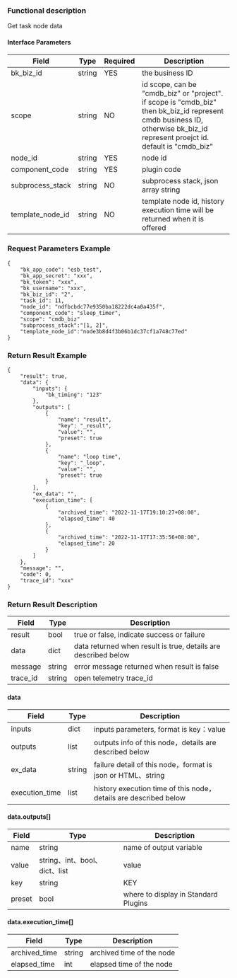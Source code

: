 ### Functional description

Get task node data

#### Interface Parameters

| Field            | Type   | Required | Description                                                                                                                                                                 |
|------------------|--------|----------|-----------------------------------------------------------------------------------------------------------------------------------------------------------------------------|
| bk_biz_id        | string | YES      | the business ID                                                                                                                                                             |
| scope            | string | NO       | id scope, can be "cmdb_biz" or "project". if scope is "cmdb_biz" then bk_biz_id represent cmdb business ID, otherwise bk_biz_id represent proejct id. default is "cmdb_biz" |
| node_id          | string | YES      | node id                                                                                                                                                                     |
| component_code   | string | YES      | plugin code                                                                                                                                                                 |
| subprocess_stack | string | NO       | subprocess stack, json array string                                                                                                                                         |
| template_node_id | string | NO       | template node id, history execution time will be returned when it is offered                                                                                                |

### Request Parameters Example

```
{
    "bk_app_code": "esb_test",
    "bk_app_secret": "xxx",
    "bk_token": "xxx",
    "bk_username": "xxx",
    "bk_biz_id": "2",
    "task_id": 11,
    "node_id": "ndfbcbdc77e9350ba18222dc4a0a435f",
    "component_code": "sleep_timer",
    "scope": "cmdb_biz"
    "subprocess_stack":"[1, 2]",
    "template_node_id":"node3b8d4f3b06b1dc37cf1a748c77ed"
}
```

### Return Result Example

```
{
    "result": true,
    "data": {
        "inputs": {
            "bk_timing": "123"
        },
        "outputs": [
            {
                "name": "result",
                "key": "_result",
                "value": "",
                "preset": true
            },
            {
                "name": "loop time",
                "key": "_loop",
                "value": "",
                "preset": true
            }
        ],
        "ex_data": "",
        "execution_time": [
            {
                "archived_time": "2022-11-17T19:10:27+08:00",
                "elapsed_time": 40
            },
            {
                "archived_time": "2022-11-17T17:35:56+08:00",
                "elapsed_time": 20
            }
        ]
    },
    "message": "",
    "code": 0,
    "trace_id": "xxx"
}
```

### Return Result Description

| Field      | Type      | Description      |
|-----------|----------|-----------|
|  result   |    bool    |      true or false, indicate success or failure                      |
|  data     |    dict    |      data returned when result is true, details are described below  |
|  message  |    string  |      error message returned when result is false                     |
|  trace_id     |    string  | open telemetry trace_id       |

#### data

| Field      | Type      | Description                                                     |
| ------------  | ---------- |-----------------------------------------------------------------|
|  inputs       | dict       | inputs parameters, format is key：value                          |
|  outputs      | list       | outputs info of this node，details are described below           |
|  ex_data      | string     | failure detail of this node，format is json or HTML、string       |
| execution_time | list     | history execution time of this node，details are described below |

#### data.outputs[]

| Field      | Type      | Description      |
| ------------  | ---------- | ------------------------------ |
|  name         | string     | name of output variable                   |
|  value        | string、int、bool、dict、list | value  |
|  key          | string     | KEY                   |
|  preset       | bool       | where to display in Standard Plugins   |

#### data.execution_time[]
| Field         | Type   | Description               |
|---------------|--------|---------------------------|
| archived_time | string | archived time of the node |
| elapsed_time  | int    | elapsed time of the node  |
